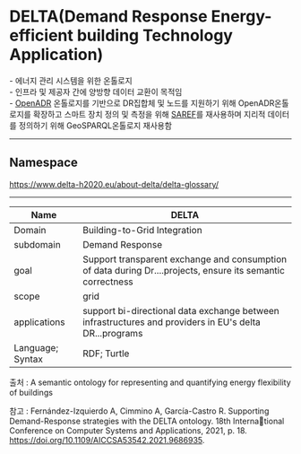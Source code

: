 # DELTA(Demand Response Energy-efficient building Technology Application)

&#45; 에너지 관리 시스템을 위한 온톨로지<br/>
&#45; 인프라 및 제공자 간에 양방향 데이터 교환이 목적임<br/>
&#45; [OpenADR](OpenADR.md) 온톨로지를 기반으로 DR집합체 및 노드를 지원하기 위해 OpenADR온톨로지를 확장하고 스마트 장치 정의 및 측정을 위해 [SAREF](SAREF.md)를 재사용하며 지리적 데이터를 정의하기 위해 GeoSPARQL온톨로지 재사용함

---
## Namespace

https://www.delta-h2020.eu/about-delta/delta-glossary/

---

| Name             | DELTA                                                                                                       |
| ---------------- | ----------------------------------------------------------------------------------------------------------- |
| Domain           | Building-to-Grid Integration                                                                                |
| subdomain        | Demand Response                                                                                             |
| goal             | Support transparent exchange and consumption of data during Dr....projects, ensure its semantic correctness |
| scope            | grid                                                                                                        |
| applications     | support bi-directional data exchange between infrastructures and providers in EU's delta DR...programs      |
| Language; Syntax | RDF; Turtle                                                                                                            |



출처 :  A semantic ontology for representing and quantifying energy flexibility of buildings

참고 : Fernández-Izquierdo A, Cimmino A, García-Castro R. Supporting Demand-Response strategies with the DELTA ontology. 18th International Conference on Computer Systems and Applications, 2021, p. 18. https://doi.org/10.1109/AICCSA53542.2021.9686935.
